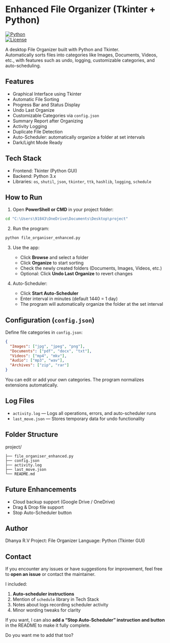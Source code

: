 # Enhanced File Organizer (Tkinter + Python)

[![Python](https://img.shields.io/badge/Python-3.x-blue?logo=python)](https://www.python.org/)  
[![License](https://img.shields.io/badge/License-MIT-green)](LICENSE)

A desktop File Organizer built with Python and Tkinter.  
Automatically sorts files into categories like Images, Documents, Videos, etc., with features such as undo, logging, customizable categories, and auto-scheduling.

## Features

- Graphical Interface using Tkinter
- Automatic File Sorting
- Progress Bar and Status Display
- Undo Last Organize
- Customizable Categories via `config.json`
- Summary Report after Organizing
- Activity Logging
- Duplicate File Detection
- Auto-Scheduler: automatically organize a folder at set intervals
- Dark/Light Mode Ready

## Tech Stack

- Frontend: Tkinter (Python GUI)  
- Backend: Python 3.x  
- Libraries: `os`, `shutil`, `json`, `tkinter`, `ttk`, `hashlib`, `logging`, `schedule`  

## How to Run

1. Open **PowerShell or CMD** in your project folder:

```bash
cd "C:\Users\91843\OneDrive\Documents\Desktop\project"
````

2. Run the program:

```bash
python file_organiser_enhanced.py
```

3. Use the app:

   * Click **Browse** and select a folder
   * Click **Organize** to start sorting
   * Check the newly created folders (Documents, Images, Videos, etc.)
   * Optional: Click **Undo Last Organize** to revert changes

4. Auto-Scheduler:

   * Click **Start Auto-Scheduler**
   * Enter interval in minutes (default 1440 = 1 day)
   * The program will automatically organize the folder at the set interval

## Configuration (`config.json`)

Define file categories in `config.json`:

```json
{
  "Images": ["jpg", "jpeg", "png"],
  "Documents": ["pdf", "docx", "txt"],
  "Videos": ["mp4", "mkv"],
  "Audio": ["mp3", "wav"],
  "Archives": ["zip", "rar"]
}
```

You can edit or add your own categories.
The program normalizes extensions automatically.

## Log Files

* `activity.log` — Logs all operations, errors, and auto-scheduler runs
* `last_move.json` — Stores temporary data for undo functionality

## Folder Structure

project/

```
├── file_organiser_enhanced.py
├── config.json
├── activity.log
├── last_move.json
└── README.md
```

## Future Enhancements

* Cloud backup support (Google Drive / OneDrive)
* Drag & Drop file support
* Stop Auto-Scheduler button

## Author

Dhanya R.V
Project: File Organizer
Language: Python (Tkinter GUI)

## Contact

If you encounter any issues or have suggestions for improvement,
feel free to **open an issue** or contact the maintainer.

I included:

1. **Auto-scheduler instructions**  
2. Mention of `schedule` library in Tech Stack  
3. Notes about logs recording scheduler activity  
4. Minor wording tweaks for clarity  

If you want, I can also **add a “Stop Auto-Scheduler” instruction and button** in the README to make it fully complete.  

Do you want me to add that too?

